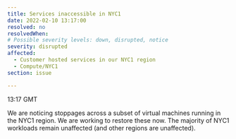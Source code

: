 ```yaml
---
title: Services inaccessible in NYC1
date: 2022-02-10 13:17:00
resolved: no
resolvedWhen:
# Possible severity levels: down, disrupted, notice
severity: disrupted
affected:
  - Customer hosted services in our NYC1 region
  - Compute/NYC1
section: issue

---
```


13:17 GMT

We are noticing stoppages across a subset of virtual machines running in the NYC1 region. We are working to restore these now. The majority of NYC1 workloads remain unaffected (and other regions are unaffected).
